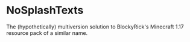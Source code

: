 # NoSplashTexts
The (hypothetically) multiversion solution to BlockyRick's Minecraft 1.17 resource pack of a similar name.
